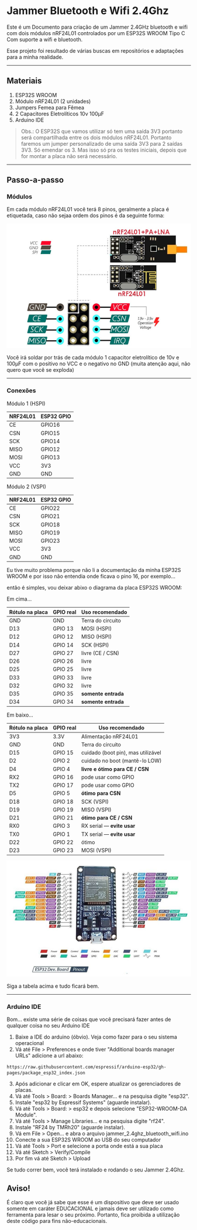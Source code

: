 # Jammer Bluetooth e Wifi 2.4Ghz

Este é um Documento para criação de um Jammer 2.4GHz bluetooth e wifi com dois módulos nRF24L01 controlados por um ESP32S WROOM Tipo C Com suporte a wifi e bluetooth.

Esse projeto foi resultado de várias buscas em repositórios e adaptações para a minha realidade.

----

## Materiais

1) ESP32S WROOM
2) Módulo nRF24L01 (2 unidades)
3) Jumpers Femea para Fêmea
4) 2 Capacitores Eletrolíticos 10v 100µF
5) Arduino IDE

> Obs.: O ESP32S que vamos utilizar só tem uma saída 3V3 portanto será compartilhada entre os dois módulos nRF24L01. Portanto faremos um jumper personalizado de uma saída 3V3 para 2 saídas 3V3. Só emendar os 3. Mas isso só pra os testes iniciais, depois que for montar a placa não será necessário.

----

## Passo-a-passo

### Módulos

Em cada módulo nRF24L01 você terá 8 pinos, geralmente a placa é etiquetada, caso não sejaa ordem dos pinos é da seguinte forma:

<img src="./src/img/nrf24l01_pinout.png"/>

Você irá soldar por trás de cada módulo 1 capacitor eletrolítico de 10v e 100µF com o positivo no VCC e o negativo no GND (muita atenção aqui, não quero que você se exploda)

----

### Conexões

Módulo 1 (HSPI)

| NRF24L01 | ESP32 GPIO |
| -------- | ---------- |
| CE       | GPIO16     |
| CSN      | GPIO15     |
| SCK      | GPIO14     |
| MISO     | GPIO12     |
| MOSI     | GPIO13     |
| VCC      | 3V3        |
| GND      | GND        |


Módulo 2 (VSPI)

| NRF24L01 | ESP32 GPIO |
| -------- | ---------- |
| CE       | GPIO22     |
| CSN      | GPIO21     |
| SCK      | GPIO18     |
| MISO     | GPIO19     |
| MOSI     | GPIO23     |
| VCC      | 3V3        |
| GND      | GND        |

Eu tive muito problema porque não li a documentação da minha ESP32S WROOM e por isso não entendia onde ficava o pino 16, por exemplo...

então é simples, vou deixar abixo o diagrama da placa ESP32S WROOM:

Em cima...

| Rótulo na placa | GPIO real | Uso recomendado      |
| --------------- | --------- | -------------------- |
| GND             | GND       | Terra do circuito    |
| D13             | GPIO 13   | MOSI (HSPI)          |
| D12             | GPIO 12   | MISO (HSPI)          |
| D14             | GPIO 14   | SCK (HSPI)           |
| D27             | GPIO 27   | livre (CE / CSN)     |
| D26             | GPIO 26   | livre                |
| D25             | GPIO 25   | livre                |
| D33             | GPIO 33   | livre                |
| D32             | GPIO 32   | livre                |
| D35             | GPIO 35   | **somente entrada**  |
| D34             | GPIO 34   | **somente entrada**  |

Em baixo...

| Rótulo na placa | GPIO real | Uso recomendado                    |
| --------------- | --------- | ---------------------------------- |
| 3V3             | 3.3V      | Alimentação nRF24L01               |
| GND             | GND       | Terra do circuito                  |
| D15             | GPIO 15   | cuidado (boot pin), mas utilizável |
| D2              | GPIO 2    | cuidado no boot (mantê-lo LOW)     |
| D4              | GPIO 4    | **livre e ótimo para CE / CSN**    |
| RX2             | GPIO 16   | pode usar como GPIO                |
| TX2             | GPIO 17   | pode usar como GPIO                |
| D5              | GPIO 5    | **ótimo para CSN**                 |
| D18             | GPIO 18   | SCK (VSPI)                         |
| D19             | GPIO 19   | MISO (VSPI)                        |
| D21             | GPIO 21   | **ótimo para CE / CSN**            |
| RX0             | GPIO 3    | RX serial — **evite usar**         |
| TX0             | GPIO 1    | TX serial — **evite usar**         |
| D22             | GPIO 22   | ótimo                              |
| D23             | GPIO 23   | MOSI (VSPI)                        |

<img src="./src/img/esp32s_wroom_pinout.png" />


Siga a tabela acima e tudo ficará bem.

----

### Arduino IDE

Bom... existe uma série de coisas que você precisará fazer antes de qualquer coisa no seu Arduino IDE

1) Baixe a IDE do arduino (óbvio). Veja como fazer para o seu sistema operacional
2) Vá até File > Preferences e onde tiver "Additional boards manager URLs" adicione a url abaixo:

```
https://raw.githubusercontent.com/espressif/arduino-esp32/gh-pages/package_esp32_index.json
```

3) Após adicionar e clicar em OK, espere atualizar os gerenciadores de placas.
4) Vá até Tools > Board: > Boards Manager... e na pesquisa digite "esp32".
5) Instale "esp32 by Espressif Systems" (aguarde instalar). 
6) Vá até Tools > Board: > esp32 e depois selecione "ESP32-WROOM-DA Module".
7) Vá até Tools > Manage Libraries... e na pesquisa digite "rf24".
8) Instale "RF24 by TMRh20" (aguarde instalar).
9) Vá em File > Open... e abra o arquivo jammer_2.4ghz_bluetooth_wifi.ino
10) Conecte a sua ESP32S WROOM ao USB do seu computador
11) Vá até Tools > Port e selecione a porta onde está a sua placa
12) Vá até Sketch > Verify/Compile
13) Por fim vá até Sketch > Upload

Se tudo correr bem, você terá instalado e rodando o seu Jammer 2.4Ghz.


## Aviso!

É claro que você já sabe que esse é um dispositivo que deve ser usado somente em caráter EDUCACIONAL e jamais deve ser utilizado como ferramenta para lesar o seu próximo. Portanto, fica proibida a utilização deste código para fins não-educacionais.